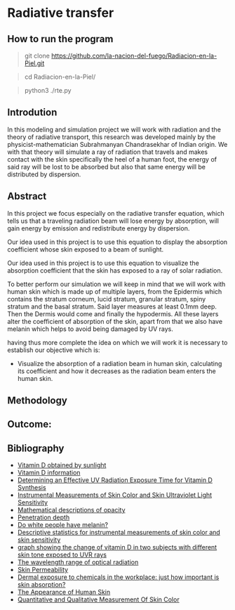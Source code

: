 # Radiative transfer

## How to run the program

   > git clone https://github.com/la-nacion-del-fuego/Radiacion-en-la-Piel.git
   
   > cd Radiacion-en-la-Piel/  
   
   > python3 ./rte.py

## Introdution
In this modeling and simulation project we will work with radiation and the theory of radiative transport, this research was developed mainly by the physicist-mathematician Subrahmanyan Chandrasekhar of Indian origin. We with that theory will simulate a ray of radiation that travels and makes contact with the skin specifically the heel of a human foot, the energy of said ray will be lost to be absorbed but also that same energy will be distributed by dispersion.

## Abstract
In this project we focus especially on the radiative transfer equation, which tells us that a traveling radiation beam will lose energy by absorption, will gain energy by emission and redistribute energy by dispersion.

Our idea used in this project is to use this equation to display the absorption coefficient whose skin exposed to a beam of sunlight.

Our idea used in this project is to use this equation to visualize the absorption coefficient that the skin has exposed to a ray of solar radiation.

To better perform our simulation we will keep in mind that we will work with human skin which is made up of multiple layers, from the Epidermis which contains the stratum corneum, lucid stratum, granular stratum, spiny stratum and the basal stratum. Said layer measures at least 0.1mm deep. Then the Dermis would come and finally the hypodermis. All these layers alter the coefficient of absorption of the skin, apart from that we also have melanin which helps to avoid being damaged by UV rays.

having thus more complete the idea on which we will work it is necessary to establish our objective which is:
- Visualize the absorption of a radiation beam in human skin, calculating its coefficient and how it decreases as the radiation beam enters the human skin.

## Methodology

## Outcome:
## Bibliography
- [Vitamin D obtained by sunlight](http://www.fundaciondn.org/reto/la-vitamina-d-la-de-la-luz-del-sol/?fbclid=IwAR2u47-OlbKQqV20ZUsU_-hjoF41DZp2SRDyKN9KwALsftvezPtMaA5GKqM)
- [Vitamin D information](https://www.ncbi.nlm.nih.gov/pmc/articles/PMC3897598/?fbclid=IwAR2aO93VCq1d-P38d-78dmIxr7gtQLNWCd_FlABwEJEpYLZssLmnR_uovio)
- [Determining an Effective UV Radiation Exposure Time for Vitamin D Synthesis](https://onlinelibrary.wiley.com/doi/full/10.1111/php.12651)
- [Instrumental Measurements of Skin Color and Skin Ultraviolet Light Sensitivity](https://academic.oup.com/aje/article/156/4/353/112408)
- [Mathematical descriptions of opacity](https://en.wikipedia.org/wiki/Mathematical_descriptions_of_opacity)
- [Penetration depth](https://en.wikipedia.org/wiki/Penetration_depth)
- [Do white people have melanin?](https://www.quora.com/Do-white-people-have-melanin)
- [Descriptive statistics for instrumental measurements of skin color and skin sensitivity](https://academic.oup.com/view-large/867813)
- [graph showing the change of vitamin D in two subjects with different skin tone exposed to UVR rays](https://www.ncbi.nlm.nih.gov/pmc/articles/PMC3897598/figure/F33/)
- [The wavelength range of optical radiation](https://light-measurement.com/wavelength-range/?fbclid=IwAR0e8eht2FegvKUaKIGRH4NbMUdpR1__XrhesbgqO9w2EURHxQeKXcd4asQ)
- [Skin Permeability](https://www.sciencedirect.com/topics/medicine-and-dentistry/skin-permeability)
- [Dermal exposure to chemicals in the workplace: just how important is skin absorption?](https://oem.bmj.com/content/61/4/376.full)
- [The Appearance of Human Skin](http://www1.cs.columbia.edu/CAVE/publications/pdfs/Igarashi_CUTR05.pdf)
- [Quantitative and Qualitative Measurement Of Skin Color](http://www.cedlabs.com/wp-content/uploads/2014/08/Color-de-la-piel.pdf)
